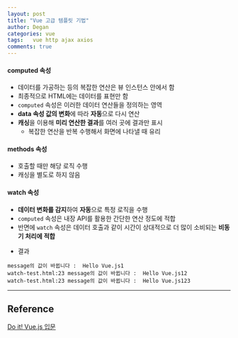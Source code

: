 ```yaml
---
layout: post
title: "Vue 고급 템플릿 기법"
author: Degan
categories: vue
tags:	vue http ajax axios
comments: true
---
```


#### computed 속성
- 데이터를 가공하는 등의 복잡한 연산은 뷰 인스턴스 안에서 함
- 최종적으로 HTML에는 데이터를 표현만 함
- `computed` 속성은 이러한 데이터 연산들을 정의하는 영역
- **data 속성 값의 변화**에 따라 **자동**으로 다시 연산
- **캐싱**을 이용해 **미리 연산한 결과**를 여러 곳에 결과만 표시
  - 복잡한 연산을 반복 수행해서 화면에 나타낼 때 유리


<script src="https://gist.github.com/degan85/17a79715ea92bdc8291538720758531d.js?file=computed-test.html"></script>

#### methods 속성
- 호출할 때만 해당 로직 수행
- 캐싱을 별도로 하지 않음

<script src="https://gist.github.com/degan85/17a79715ea92bdc8291538720758531d.js?file=method-test.html"></script>

#### watch 속성
- **데이터 변화를 감지**하여 **자동**으로 특정 로직을 수행
- `computed` 속성은 내장 API를 활용한 간단한 연산 정도에 적합
- 반면에 `watch` 속성은 데이터 호출과 같이 시간이 상대적으로 더 많이 소비되는 **비동기 처리에 적합**

<script src="https://gist.github.com/degan85/17a79715ea92bdc8291538720758531d.js?file=vue-watch.html"></script>

- 결과

```console
message의 값이 바뀝니다 :  Hello Vue.js1
watch-test.html:23 message의 값이 바뀝니다 :  Hello Vue.js12
watch-test.html:23 message의 값이 바뀝니다 :  Hello Vue.js123
```

---

## Reference

[Do it! Vue.js 입문](http://www.yes24.com/24/goods/58206961)
